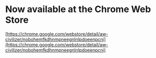 # Now available at the Chrome Web Store


[https://chrome.google.com/webstore/detail/aw-civilizer/nobohemfkdhnmpneegnlnlpdoeenpcni](https://chrome.google.com/webstore/detail/aw-civilizer/nobohemfkdhnmpneegnlnlpdoeenpcni)
